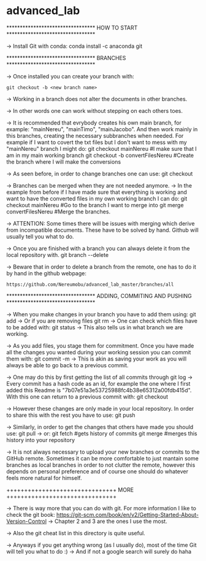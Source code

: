 # advanced_lab

********************************* HOW TO START *********************************

-> Install Git with conda: 
    conda install -c anaconda git


********************************* BRANCHES *********************************

-> Once installed you can create your branch with:

    git checkout -b <new branch name>
    
-> Working in a branch does not alter the documents in other branches.

-> In other words one can work without stepping on each others toes.

-> It is recommended that evrybody creates his own main branch, for example: "mainNereu", "mainTimo", "mainJacobo". And then work mainly in this branches, creating the necessary subbranches when needed. For example if I want to covert the txt files but I don't want to mess with my "mainNereu" branch I might do:
    git checkout mainNereu                  #I make sure that I am in my main working branch
    git checkout -b convertFilesNereu       #Create the branch where I will make the conversions

-> As seen before, in order to change branches one can use:
    git checkout <branch name>

-> Branches can be merged when they are not needed anymore. 
-> In the example from before if I have made sure that everything is working and want to have the converted files in my own working branch I can do:
    git checkout mainNereu          #Go to the branch I want to merge into
    git merge convertFilesNereu     #Merge the branches.

-> ATTENTION: Some times there will be issues with merging which derive from incompatible documents. These have to be solved by hand. Github will usually tell you what to do.

-> Once you are finished with a branch you can always delete it from the local repository with.
    git branch --delete <branch name>

-> Beware that in order to delete a branch from the remote, one has to do it by hand in the github webpage:

    https://github.com/Nereumobu/advanced_lab_master/branches/all

********************************* ADDING, COMMITING AND PUSHING *********************************

-> When you make changes in your branch you have to add them using:
    git add <file name>
-> Or if you are removing files
    git rm <file name>
-> One can check which files have to be added with:
    git status
-> This also tells us in what branch we are working.

-> As you add files, you stage them for commitment. Once you have made all the changes you wanted
    during your working session you can commit them with:
    git commit -m <message with info about the commit>
-> This is akin as saving your work as you will always be able to go back to a previous commit.

-> One may do this by first getting the list of all commits through
    git log 
-> Every commit has a hash code as an id, for example the one where I first added this Readme is "7b07e51a3e53725988fc4b38e65312a00fdb415d". With this one can return to a previous commit with:
    git checkout <commit id>

-> However these changes are only made in your local repository. In order to share this with the rest
    you have to use:
    git push

-> Similarly, in order to get the changes that others have made you should use:
    git pull
-> or:
    git fetch   #gets history of commits
    git merge   #merges this history into your repository

-> It is not always necessary to upload your new branches or commits to the GitHub remote. Sometimes it can be more comfortable to just mantain some branches as local branches in order to not clutter the remote, however this depends on personal preference and of course one should do whatever feels more natural for himself.

+++++++++++++++++++++++++++++++   MORE +++++++++++++++++++++++++++++++ 

-> There is way more that you can do with git. For more information I like to check the git book:
    https://git-scm.com/book/en/v2/Getting-Started-About-Version-Control
-> Chapter 2 and 3 are the ones I use the most.

-> Also the git cheat list in this directory is quite useful.



-> Anyways if you get anything wrong (as I usually do), most of the time Git will tell you what to do :)
-> And if not a google search will surely do haha
